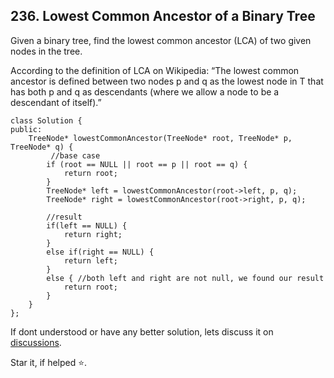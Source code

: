 ## 236. Lowest Common Ancestor of a Binary Tree

Given a binary tree, find the lowest common ancestor (LCA) of two given nodes in the tree.

According to the definition of LCA on Wikipedia: “The lowest common ancestor is defined between two nodes p and q as the lowest node in T that has both p and q as descendants (where we allow a node to be a descendant of itself).”

```
class Solution {
public:
    TreeNode* lowestCommonAncestor(TreeNode* root, TreeNode* p, TreeNode* q) {
         //base case
        if (root == NULL || root == p || root == q) {
            return root;
        }
        TreeNode* left = lowestCommonAncestor(root->left, p, q);
        TreeNode* right = lowestCommonAncestor(root->right, p, q);

        //result
        if(left == NULL) {
            return right;
        }
        else if(right == NULL) {
            return left;
        }
        else { //both left and right are not null, we found our result
            return root;
        }
    }
};
```


If dont understood or have any better solution, lets discuss it on [discussions](https://github.com/Jimmy5467/CP/discussions). 

Star it, if helped ⭐.
